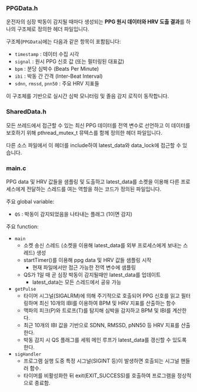 ### PPGData.h
운전자의 심장 박동이 감지될 때마다 생성되는 **PPG 원시 데이터와 HRV 도출 결과**를 하나의 구조체로 정의한 헤더 파일입니다.   

구조체(`PPGData`)에는 다음과 같은 항목이 포함됩니다:
- `timestamp` : 데이터 수집 시각
- `signal` : 원시 PPG 신호 값 (또는 필터링된 대표값)
- `bpm` : 분당 심박수 (Beats Per Minute)
- `ibi` : 박동 간 간격 (Inter-Beat Interval)
- `sdnn`, `rmssd`, `pnn50` : 주요 HRV 지표들  

이 구조체를 기반으로 실시간 심박 모니터링 및 졸음 감지 로직이 동작합니다.

### SharedData.h
모든 쓰레드에서 접근할 수 있는 최신 PPG 데이터를 전역 변수로 선언하고 이 데이터를 보호하기 위해 pthread_mutex_t 뮤텍스를 함께 정의한 헤더 파일입니다.

다른 소스 파일에서 이 헤더를 include하여 latest_data와 data_lock에 접근할 수 있습니다.

### main.c
PPG data 및 HRV 값들을 샘플링 및 도출하고 latest_data를 소켓을 이용해 다른 프로세스에게 전달하는 스레드를 여는 역할을 하는 코드가 정의된 파일입니다.

주요 global variable:
- `QS` : 박동이 감지되었음을 나타내는 플래그 (1이면 감지)

주요 function:
- `main`
  - 소켓 송신 스레드 (소켓을 이용해 latest_data를 외부 프로세스에게 보내는 스레드) 생성
  - startTimer()를 이용해 ppg data 및 HRV 값들 샘플링 시작
    - 현재 파일에서만 접근 가능한 전역 변수에 샘플링
  - QS가 1일 때 곧 심장 박동이 감지될때만 latest_data를 업데이트
    - latest_data는 모든 스레드에서 공유 가능
- `getPulse`
    - 타이머 시그널(SIGALRM)에 의해 주기적으로 호출되어 PPG 신호를 읽고 필터링하며 최신 10개의 IBI를 이용하여 BPM 및 HRV 지표를 산출하는 함수
    - 맥파의 피크(P)와 트로프(T)를 탐지해 심박을 감지하고 BPM 및 IBI를 계산한다.
    - 최근 10개의 IBI 값을 기반으로 SDNN, RMSSD, pNN50 등 HRV 지표를 산출한다.
    - 박동 감지 시 QS 플래그를 세워 메인 루프가 latest_data를 갱신할 수 있도록 한다.
- `sigHandler`
    - 프로그램 실행 도중 특정 시그널(SIGINT 등)이 발생하면 호출되는 시그널 핸들러 함수.
    - 타이머를 비활성화한 뒤 exit(EXIT_SUCCESS)를 호출하여 프로그램을 정상적으로 종료함.

